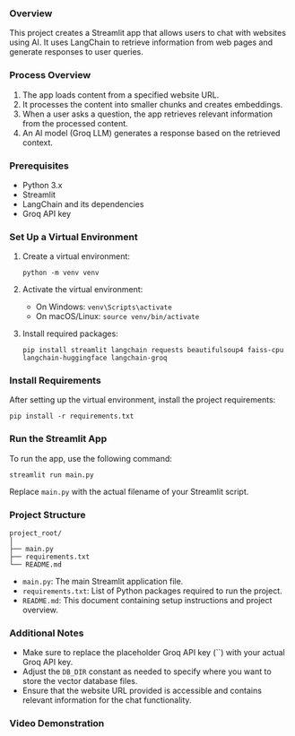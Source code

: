 
### Overview

This project creates a Streamlit app that allows users to chat with websites using AI. It uses LangChain to retrieve information from web pages and generate responses to user queries.

### Process Overview

1. The app loads content from a specified website URL.
2. It processes the content into smaller chunks and creates embeddings.
3. When a user asks a question, the app retrieves relevant information from the processed content.
4. An AI model (Groq LLM) generates a response based on the retrieved context.

### Prerequisites

- Python 3.x
- Streamlit
- LangChain and its dependencies
- Groq API key

### Set Up a Virtual Environment

1. Create a virtual environment:
   ```
   python -m venv venv
   ```

2. Activate the virtual environment:
   - On Windows: `venv\Scripts\activate`
   - On macOS/Linux: `source venv/bin/activate`

3. Install required packages:
   ```
   pip install streamlit langchain requests beautifulsoup4 faiss-cpu langchain-huggingface langchain-groq
   ```

### Install Requirements

After setting up the virtual environment, install the project requirements:

```
pip install -r requirements.txt
```

### Run the Streamlit App

To run the app, use the following command:

```
streamlit run main.py
```

Replace `main.py` with the actual filename of your Streamlit script.

### Project Structure

```
project_root/
│
├── main.py
├── requirements.txt
└── README.md
```

- `main.py`: The main Streamlit application file.
- `requirements.txt`: List of Python packages required to run the project.
- `README.md`: This document containing setup instructions and project overview.

### Additional Notes

- Make sure to replace the placeholder Groq API key (``) with your actual Groq API key.
- Adjust the `DB_DIR` constant as needed to specify where you want to store the vector database files.
- Ensure that the website URL provided is accessible and contains relevant information for the chat functionality.

### Video Demonstration